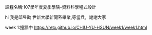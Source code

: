 ﻿課程名稱:107學年度夏季學院-資料科學程式設計

hi 我是邱昱勳 世新大學新聞系畢業,等當兵，謝謝大家

week 1:撞牆中
https://retx.github.io/CHIU-YU-HSUN/week1/week1.html

